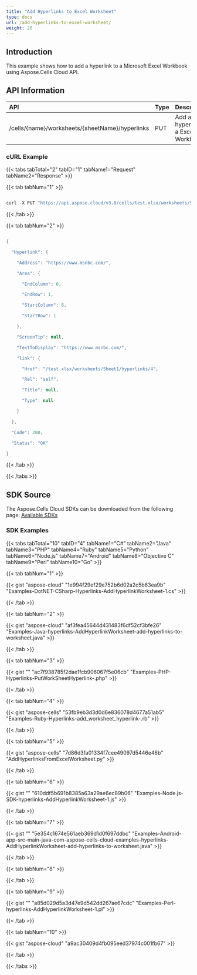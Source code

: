 ```yaml
---
title: "Add Hyperlinks to Excel Worksheet"
type: docs
url: /add-hyperlinks-to-excel-worksheet/
weight: 20
---
```


## **Introduction**
This example shows how to add a hyperlink to a Microsoft Excel Workbook using Aspose.Cells Cloud API.
## **API Information**

|**API**|**Type**|**Description**|**Resource Link**|
| :- | :- | :- | :- |
|/cells/{name}/worksheets/{sheetName}/hyperlinks|PUT|Add a hyperlink to a Excel Workbook|[PutWorkSheetHyperlink](https://apireference.aspose.cloud/cells/#/Hypelinks/PutWorkSheetHyperlink)|
### **cURL Example**
{{< tabs tabTotal="2" tabID="1" tabName1="Request" tabName2="Response" >}}

{{< tab tabNum="1" >}}

```java

curl -X PUT "https://api.aspose.cloud/v3.0/cells/test.xlsx/worksheets/Sheet1/hyperlinks?firstRow=1&firstColumn=6&totalRows=1&totalColumns=1&address=https%3A%2F%2Fwww.msnbc.com%2F" -H "accept: application/json"

```

{{< /tab >}}

{{< tab tabNum="2" >}}

```java

{

  "Hyperlink": {

    "Address": "https://www.msnbc.com/",

    "Area": {

      "EndColumn": 6,

      "EndRow": 1,

      "StartColumn": 6,

      "StartRow": 1

    },

    "ScreenTip": null,

    "TextToDisplay": "https://www.msnbc.com/",

    "link": {

      "Href": "/test.xlsx/worksheets/Sheet1/hyperlinks/4",

      "Rel": "self",

      "Title": null,

      "Type": null

    }

  },

  "Code": 200,

  "Status": "OK"

}

```

{{< /tab >}}

{{< /tabs >}}
## **SDK Source**
The Aspose.Cells Cloud SDKs can be downloaded from the following page: [Available SDKs](/cells/available-sdks/)
### **SDK Examples**
{{< tabs tabTotal="10" tabID="4" tabName1="C#" tabName2="Java" tabName3="PHP" tabName4="Ruby" tabName5="Python" tabName6="Node.js" tabName7="Android" tabName8="Objective C" tabName9="Perl" tabName10="Go" >}}

{{< tab tabNum="1" >}}

{{< gist "aspose-cloud" "1e994f29ef29e752b6d02a2c5b63ea9b" "Examples-DotNET-CSharp-Hyperlinks-AddHyperlinkWorksheet-1.cs" >}}

{{< /tab >}}

{{< tab tabNum="2" >}}

{{< gist "aspose-cloud" "af3fea45644d431483f6df52cf3bfe26" "Examples-Java-hyperlinks-AddHyperlinkWorksheet-add-hyperlinks-to-worksheet.java" >}}

{{< /tab >}}

{{< tab tabNum="3" >}}

{{< gist "" "ac7f938785f2dae1fcb906067f5e06cb" "Examples-PHP-Hyperlinks-PutWorkSheetHyperlink-.php" >}}

{{< /tab >}}

{{< tab tabNum="4" >}}

{{< gist "aspose-cells" "53fb9eb3d3d0d6e836078d4677a51ab5" "Examples-Ruby-Hyperlinks-add_worksheet_hyperlink-.rb" >}}

{{< /tab >}}

{{< tab tabNum="5" >}}

{{< gist "aspose-cells" "7d86d3fa01334f7cee49097d5446e46b" "AddHyperlinksFromExcelWorksheet.py" >}}

{{< /tab >}}

{{< tab tabNum="6" >}}

{{< gist "" "610ddf5b691b8385a63a29ae6ec89b06" "Examples-Node.js-SDK-hyperlinks-AddHyperlinkWorksheet-1.js" >}}

{{< /tab >}}

{{< tab tabNum="7" >}}

{{< gist "" "5e354c1674e561aeb369d1d0f697ddbc" "Examples-Android-app-src-main-java-com-aspose-cells-cloud-examples-hyperlinks-AddHyperlinkWorksheet-add-hyperlinks-to-worksheet.java" >}}

{{< /tab >}}

{{< tab tabNum="8" >}}

{{< /tab >}}

{{< tab tabNum="9" >}}

{{< gist "" "a85d029d5a3d47e9d542dd267ae67cdc" "Examples-Perl-hyperlinks-AddHyperlinkWorksheet-1.pl" >}}

{{< /tab >}}

{{< tab tabNum="10" >}}

{{< gist "aspose-cloud" "a9ac30409d4fb095eed37974c001fb67" >}}

{{< /tab >}}

{{< /tabs >}}
